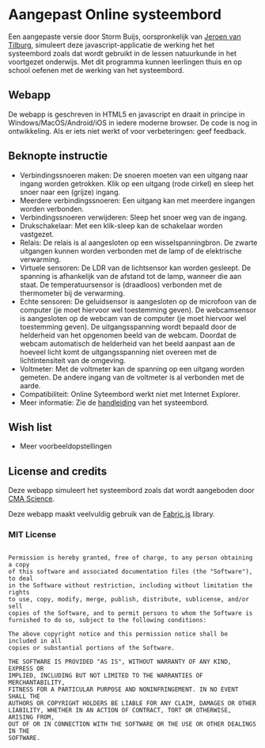 # Aangepast Online systeembord
Een aangepaste versie door Storm Buijs, oorspronkelijk van [Jeroen van Tilburg](https://github.com/jeroenvantilburg/systeembord), simuleert deze javascript-applicatie de werking het het systeembord zoals dat wordt gebruikt in de lessen natuurkunde in het voortgezet onderwijs. Met dit programma kunnen leerlingen thuis en op school oefenen met de werking van het systeembord.


## Webapp

De webapp is geschreven in HTML5 en javascript en draait in principe in Windows/MacOS/Android/iOS in iedere moderne browser. De code is nog in ontwikkeling. Als er iets niet werkt of voor verbeteringen: geef feedback.


## Beknopte instructie

- Verbindingssnoeren maken: De snoeren moeten van een uitgang naar ingang worden getrokken. Klik op een uitgang (rode cirkel) en sleep het snoer naar een (grijze) ingang.
- Meerdere verbindingssnoeren: Een uitgang kan met meerdere ingangen worden verbonden.
- Verbindingssnoeren verwijderen: Sleep het snoer weg van de ingang.
- Drukschakelaar: Met een klik-sleep kan de schakelaar worden vastgezet.
- Relais: De relais is al aangesloten op een wisselspanningbron. De zwarte uitgangen kunnen worden verbonden met de lamp of de elektrische verwarming.
- Virtuele sensoren: De LDR van de lichtsensor kan worden gesleept. De spanning is afhankelijk van de afstand tot de lamp, wanneer die aan staat. De temperatuursensor is (draadloos) verbonden met de thermometer bij de verwarming.
- Echte sensoren: De geluidsensor is aangesloten op de microfoon van de computer (je moet hiervoor wel toestemming geven).
De webcamsensor is aangesloten op de webcam van de computer (je moet hiervoor wel toestemming geven). De uitgangsspanning wordt bepaald door de helderheid van het opgenomen beeld van de webcam. Doordat de webcam automatisch de helderheid van het beeld aanpast aan de hoeveel licht komt de uitgangsspanning niet overeen met de lichtintensiteit van de omgeving.
- Voltmeter: Met de voltmeter kan de spanning op een uitgang worden gemeten. De andere ingang van de voltmeter is al verbonden met de aarde.
- Compatibiliteit: Online Syteembord werkt niet met Internet Explorer.
- Meer informatie: Zie de [handleiding](http://www.cma-science.nl/resources/nl/practicum/b0020.pdf) van het systeembord.

## Wish list

- Meer voorbeeldopstellingen

## License and credits

Deze webapp simuleert het systeembord zoals dat wordt aangeboden door [CMA Science](http://cma-science.nl/).

Deze webapp maakt veelvuldig gebruik van de [Fabric.js](http://fabricjs.com) library.

### MIT License

```Copyright (c) 2020 Jeroen van Tilburg

Permission is hereby granted, free of charge, to any person obtaining a copy
of this software and associated documentation files (the "Software"), to deal
in the Software without restriction, including without limitation the rights
to use, copy, modify, merge, publish, distribute, sublicense, and/or sell
copies of the Software, and to permit persons to whom the Software is
furnished to do so, subject to the following conditions:

The above copyright notice and this permission notice shall be included in all
copies or substantial portions of the Software.

THE SOFTWARE IS PROVIDED "AS IS", WITHOUT WARRANTY OF ANY KIND, EXPRESS OR
IMPLIED, INCLUDING BUT NOT LIMITED TO THE WARRANTIES OF MERCHANTABILITY,
FITNESS FOR A PARTICULAR PURPOSE AND NONINFRINGEMENT. IN NO EVENT SHALL THE
AUTHORS OR COPYRIGHT HOLDERS BE LIABLE FOR ANY CLAIM, DAMAGES OR OTHER
LIABILITY, WHETHER IN AN ACTION OF CONTRACT, TORT OR OTHERWISE, ARISING FROM,
OUT OF OR IN CONNECTION WITH THE SOFTWARE OR THE USE OR OTHER DEALINGS IN THE
SOFTWARE.
```
